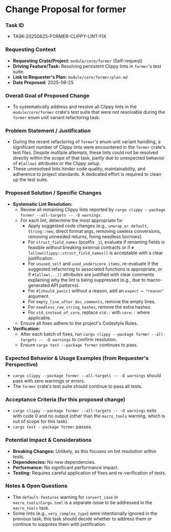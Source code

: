 # Change Proposal for former

### Task ID
*   TASK-20250625-FORMER-CLIPPY-LINT-FIX

### Requesting Context
*   **Requesting Crate/Project:** `module/core/former` (Self-request)
*   **Driving Feature/Task:** Resolving persistent Clippy lints in `former`'s test suite.
*   **Link to Requester's Plan:** `module/core/former/plan.md`
*   **Date Proposed:** 2025-06-25

### Overall Goal of Proposed Change
*   To systematically address and resolve all Clippy lints in the `module/core/former` crate's test suite that were not resolvable during the `former` enum unit variant refactoring task.

### Problem Statement / Justification
*   During the recent refactoring of `former`'s enum unit variant handling, a significant number of Clippy lints were encountered in the `former` crate's test files. Despite multiple attempts, these lints could not be resolved directly within the scope of that task, partly due to unexpected behavior of `#[allow]` attributes or the Clippy setup.
*   These unresolved lints hinder code quality, maintainability, and adherence to project standards. A dedicated effort is required to clean up the test suite.

### Proposed Solution / Specific Changes
*   **Systematic Lint Resolution:**
    *   Review all remaining Clippy lints reported by `cargo clippy --package former --all-targets -- -D warnings`.
    *   For each lint, determine the most appropriate fix:
        *   Apply suggested code changes (e.g., `unwrap_or_default`, `String::new`, direct format args, removing useless conversions, removing unneeded returns, fixing needless borrows).
        *   For `struct_field_names` (postfix `_1`), evaluate if renaming fields is feasible without breaking external contracts or if `#[allow(clippy::struct_field_names)]` is acceptable with a clear justification.
        *   For `unused_self` and `used_underscore_items`, re-evaluate if the suggested refactoring to associated functions is appropriate, or if `#[allow(...)]` attributes are justified with clear comments explaining why the lint is being suppressed (e.g., due to macro-generated API patterns).
        *   For `#[should_panic]` without a reason, add an `expect = "reason"` argument.
        *   For `empty_line_after_doc_comments`, remove the empty lines.
        *   For `needless_raw_string_hashes`, remove the extra hashes.
        *   For `std_instead_of_core`, replace `std::` with `core::` where applicable.
    *   Ensure all fixes adhere to the project's Codestyle Rules.
*   **Verification:**
    *   After each batch of fixes, run `cargo clippy --package former --all-targets -- -D warnings` to confirm resolution.
    *   Ensure `cargo test --package former` continues to pass.

### Expected Behavior & Usage Examples (from Requester's Perspective)
*   `cargo clippy --package former --all-targets -- -D warnings` should pass with zero warnings or errors.
*   The `former` crate's test suite should continue to pass all tests.

### Acceptance Criteria (for this proposed change)
*   `cargo clippy --package former --all-targets -- -D warnings` exits with code 0 and no output (other than the `macro_tools` warning, which is out of scope for this task).
*   `cargo test --package former` passes.

### Potential Impact & Considerations
*   **Breaking Changes:** Unlikely, as this focuses on lint resolution within tests.
*   **Dependencies:** No new dependencies.
*   **Performance:** No significant performance impact.
*   **Testing:** Requires careful application of fixes and re-verification of tests.

### Notes & Open Questions
*   The `default-features` warning for `convert_case` in `macro_tools/Cargo.toml` is a separate issue to be addressed in the `macro_tools` task.
*   Some lints (e.g., `very_complex_type`) were intentionally ignored in the previous task; this task should decide whether to address them or continue to suppress them with justification.